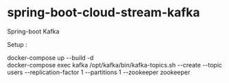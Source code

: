 # spring-boot-cloud-stream-kafka

Spring-boot Kafka 

Setup :

docker-compose up --build -d  
docker-compose exec kafka /opt/kafka/bin/kafka-topics.sh --create --topic users --replication-factor 1 --partitions 1 --zookeeper zookeeper  

